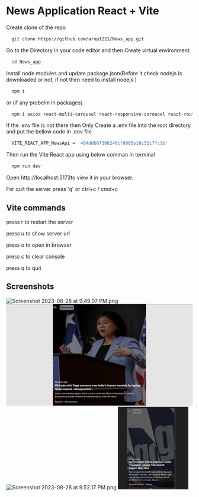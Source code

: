 # News Application React + Vite


<p>Create clone of the repo</p>

```bash
  git clone https://github.com/arup1221/News_app.git
```
<p>Go to the Directory in your code editor and then Create virtual environment</p>

```bash
  cd News_app
```
<p>Install node modules and update package.json(Before it check nodejs is downloaded or not, if not then need to install nodejs )</p>

```bash
  npm i
```
<p>or (if any probelm in packages)</p>

```bash
  npm i axios react-multi-carousel react-responsive-carousel react-router-dom react-icons
```

<p> If the .env file is not there then Only Create a .env file into the root directory and put the bellow code in .env file</p>

```bash
  VITE_REACT_APP_NewsApi = '404ddb67366240cf8005e18c52c7fc1b'
```

<p>Then run the Vite React app using below comman in terminal</p>

```bash
  npm run dev
```

 <p> Open http://localhost:5173to view it in your browser. </p>
<p>For quit the server press  'q' or ctrl+c / cmd+c </p>

## Vite commands
<p> press r to restart the server</p>

  <p>press u to show server url</p>
  
  <p>press o to open in browser</p>
  
  <p>press c to clear console</p>
  
  <p>press q to quit</p>


## Screenshots
<img width="960" alt="Screenshot 2023-08-28 at 9.49.07 PM.png" src="">

<img width="960" alt="Screenshot 2023-08-28 at 9.49.29 PM.png" src="https://github.com/arup1221/News_app/blob/master/src/assets/Screenshot%202023-08-28%20at%209.49.29%20PM.png">




<img width="190" alt="Screenshot 2023-08-28 at 9.52.17 PM.png" src="">

<img width="190" alt="Screenshot 2023-08-28 at 9.52.30 PM.png" src="https://github.com/arup1221/News_app/blob/master/src/assets/Screenshot%202023-08-28%20at%209.52.30%20PM.png">

